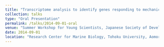 ```yaml
---
title: "Transcriptome analysis to identify genes responding to mechanical force in developing *Drosophila* embryos"
collection: talks
type: "Oral Presentation"
permalink: /talks/2014-09-01-oral
venue: "Summer Workshop for Young Scientists, Japanese Society of Developmental Biologists"
date: 2014-09-01
location: "Research Center for Marine Biology, Tohoku University, Aomori, Japan"
---
```

